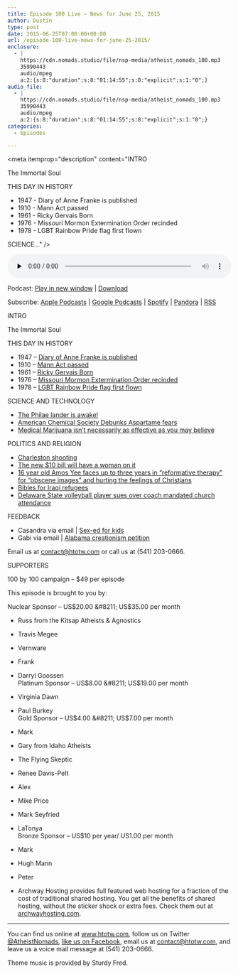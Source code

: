 ```yaml
---
title: Episode 100 Live – News for June 25, 2015
author: Dustin
type: post
date: 2015-06-25T07:00:00+00:00
url: /episode-100-live-news-for-june-25-2015/
enclosure:
  - |
    https://cdn.nomads.studio/file/nsp-media/atheist_nomads_100.mp3
    35990443
    audio/mpeg
    a:2:{s:8:"duration";s:8:"01:14:55";s:8:"explicit";s:1:"0";}
audio_file:
  - |
    https://cdn.nomads.studio/file/nsp-media/atheist_nomads_100.mp3
    35990443
    audio/mpeg
    a:2:{s:8:"duration";s:8:"01:14:55";s:8:"explicit";s:1:"0";}
categories:
  - Episodes

---
```

<div itemscope itemtype="http://schema.org/AudioObject">
  <meta itemprop="name" content="Episode 100 Live &#8211; News for June 25, 2015" />
  
  <meta itemprop="uploadDate" content="2015-06-25T01:00:00-06:00" />
  
  <meta itemprop="encodingFormat" content="audio/mpeg" />
  
  <meta itemprop="duration" content="PT1H14M55S" />
  
  <meta itemprop="description" content="INTRO

The Immortal Soul

THIS DAY IN HISTORY

* 1947 - Diary of Anne Franke is published
* 1910 - Mann Act passed
* 1961 - Ricky Gervais Born
* 1976 - Missouri Mormon Extermination Order recinded
* 1978 - LGBT Rainbow Pride flag first flown

SCIENCE..." />
  
  <meta itemprop="contentUrl" content="https://dts.podtrac.com/redirect.mp3/cdn.nomads.studio/file/nsp-media/atheist_nomads_100.mp3" />
  
  <meta itemprop="contentSize" content="34.3" />
  </p> 
  
  <div class="powerpress_player" id="powerpress_player_8356">
    <audio class="wp-audio-shortcode" id="audio-5137-100" preload="none" style="width: 100%;" controls="controls"><source type="audio/mpeg" src="https://dts.podtrac.com/redirect.mp3/cdn.nomads.studio/file/nsp-media/atheist_nomads_100.mp3?_=100" /><a href="https://dts.podtrac.com/redirect.mp3/cdn.nomads.studio/file/nsp-media/atheist_nomads_100.mp3">https://dts.podtrac.com/redirect.mp3/cdn.nomads.studio/file/nsp-media/atheist_nomads_100.mp3</a></audio>
  </div>
</div>

<p class="powerpress_links powerpress_links_mp3">
  Podcast: <a href="https://dts.podtrac.com/redirect.mp3/cdn.nomads.studio/file/nsp-media/atheist_nomads_100.mp3" class="powerpress_link_pinw" target="_blank" title="Play in new window" onclick="return powerpress_pinw('https://htotw.com/?powerpress_pinw=5137-podcast');" rel="nofollow">Play in new window</a> | <a href="https://dts.podtrac.com/redirect.mp3/cdn.nomads.studio/file/nsp-media/atheist_nomads_100.mp3" class="powerpress_link_d" title="Download" rel="nofollow" download="atheist_nomads_100.mp3">Download</a>
</p>

<p class="powerpress_links powerpress_subscribe_links">
  Subscribe: <a href="https://podcasts.apple.com/us/podcast/humanists-take-on-the-world/id530050098?mt=2&ls=1" class="powerpress_link_subscribe powerpress_link_subscribe_itunes" target="_blank" title="Subscribe on Apple Podcasts" rel="nofollow">Apple Podcasts</a> | <a href="https://www.google.com/podcasts?feed=aHR0cDovL2F0aGVpc3Rub21hZHMubGlic3luLmNvbS9yc3M%3D" class="powerpress_link_subscribe powerpress_link_subscribe_googleplay" target="_blank" title="Subscribe on Google Podcasts" rel="nofollow">Google Podcasts</a> | <a href="https://open.spotify.com/show/3LzK2xZGike6Tc1GEMtMbr?si=LieN9SNuTpq96smuaUsH8A" class="powerpress_link_subscribe powerpress_link_subscribe_spotify" target="_blank" title="Subscribe on Spotify" rel="nofollow">Spotify</a> | <a href="https://www.pandora.com/podcast/atheist-nomads/PC:10122?corr=62071012&part=ug" class="powerpress_link_subscribe powerpress_link_subscribe_pandora" target="_blank" title="Subscribe on Pandora" rel="nofollow">Pandora</a> | <a href="https://htotw.com/feed/podcast/" class="powerpress_link_subscribe powerpress_link_subscribe_rss" target="_blank" title="Subscribe via RSS" rel="nofollow">RSS</a>
</p>

INTRO

The Immortal Soul

THIS DAY IN HISTORY

* 1947 &#8211; <a href="https://en.wikipedia.org/wiki/The_Diary_of_a_Young_Girl" target="_blank" rel="noopener">Diary of Anne Franke is published</a>  
* 1910 &#8211; <a href="https://en.wikipedia.org/wiki/Mann_Act" target="_blank" rel="noopener">Mann Act passed</a>  
* 1961 &#8211; <a href="https://en.wikipedia.org/wiki/Ricky_Gervais" target="_blank" rel="noopener">Ricky Gervais Born</a>  
* 1976 &#8211; <a href="https://en.wikipedia.org/wiki/Extermination_Order_(Mormonism)" target="_blank" rel="noopener">Missouri Mormon Extermination Order recinded</a>  
* 1978 &#8211; <a href="https://en.wikipedia.org/wiki/San_Francisco_Pride" target="_blank" rel="noopener">LGBT Rainbow Pride flag first flown</a>

SCIENCE AND TECHNOLOGY

* <a href="http://news.discovery.com/space/philae-comet-lander-back-in-touch-with-mothership-150622.htm" target="_blank" rel="noopener">The Philae lander is awake!</a>  
* <a href="http://www.pbs.org/newshour/rundown/aspartame-isnt-bad-says-chemistry/" target="_blank" rel="noopener">American Chemical Society Debunks Aspartame fears</a>  
* <a href="http://www.scientificamerican.com/article/evidence-supports-marijuana-as-medical-treatment-for-some-conditions-not-all/" target="_blank" rel="noopener">Medical Marijuana isn’t necessarily as effective as you may believe</a>

POLITICS AND RELIGION

* <a href="https://en.wikipedia.org/wiki/Charleston_church_shooting" target="_blank" rel="noopener">Charleston shooting</a>  
* <a href="https://thenew10.treasury.gov/" target="_blank" rel="noopener">The new $10 bill will have a woman on it</a>  
* <a href="http://www.straitstimes.com/news/singapore/courts-crime/story/amos-yee-back-court-tuesday-morning-sentencing-20150602" target="_blank" rel="noopener">16 year old Amos Yee faces up to three years in “reformative therapy” for “obscene images” and hurting the feelings of Christians</a>  
* <a href="http://www.biblesforiraq.org/" target="_blank" rel="noopener">Bibles for Iraqi refugees</a>  
* <a href="http://www.delawareonline.com/story/news/education/2015/06/16/suit-athlete-lost-scholarship-attend-church/28828793/" target="_blank" rel="noopener">Delaware State volleyball player sues over coach mandated church attendance</a>

FEEDBACK

* Casandra via email | <a href="http://www.pbs.org/newshour/updates/spring-fever/" target="_blank" rel="noopener">Sex-ed for kids</a>  
* Gabi via email | <a href="ouisiana-department-of-education-louisiana-state-house-louisiana-state-senate-louisiana-bese-bobby-jindal-shawna-creamer-documents-have-recently-been-leaked-proving-that-many-teachers-have-been-promoting-creationsim-in-public-schools-this-is-in-vari" target="_blank" rel="noopener">Alabama creationism petition</a>

Email us at contact@htotw.com or call us at (541) 203-0666.

SUPPORTERS

100 by 100 campaign &#8211; $49 per episode

This episode is brought to you by:

Nuclear Sponsor &#8211; US$20.00 &#8211; US$35.00 per month  
* Russ from the Kitsap Atheists & Agnostics  
* Travis Megee  
* Vernware  
* Frank  
* Darryl Goossen  
Platinum Sponsor &#8211; US$8.00 &#8211; US$19.00 per month  
* Virginia Dawn  
* Paul Burkey  
Gold Sponsor &#8211; US$4.00 &#8211; US$7.00 per month  
* Mark  
* Gary from Idaho Atheists  
* The Flying Skeptic  
* Renee Davis-Pelt  
* Alex  
* Mike Price  
* Mark Seyfried  
* LaTonya  
Bronze Sponsor &#8211; US$10 per year/ US1.00 per month  
* Mark  
* Hugh Mann  
* Peter

* Archway Hosting provides full featured web hosting for a fraction of the cost of traditional shared hosting. You get all the benefits of shared hosting, without the sticker shock or extra fees. Check them out at <a href="http://archwayhosting.com/" target="_blank" rel="noopener">archwayhosting.com</a>.

<hr width="500" />

You can find us online at <a href="https://www.htotw.com/" target="_blank" rel="noopener">www.htotw.com</a>, follow us on Twitter <a href="https://twitter.com/AtheistNomads" target="_blank" rel="noopener">@AtheistNomads</a>, <a href="https://htotw.com/facebook" target="_blank" rel="noopener">like us on Facebook</a>, email us at <contact@htotw.com>, and leave us a voice mail message at (541) 203-0666.

Theme music is provided by Sturdy Fred.